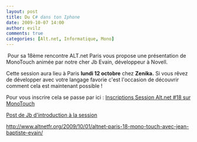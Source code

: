```yaml
---
layout: post
title: Du C# dans ton Iphone
date: 2009-10-07 14:00
author: evilz
comments: true
categories: [Alt.net, Informatique, Mono]
---
```

<img class="alignleft" src="https://farm3.static.flickr.com/2520/3990078762_8a6c28cf9d_o.png" alt="" /> Pour sa 18ème rencontre ALT.net Paris vous propose une présentation de MonoTouch animée par notre cher Jb Evain, développeur à Novell.

Cette session aura lieu à Paris <strong>lundi 12 octobre</strong> chez <strong>Zenika.</strong>
Si vous rêvez de développer avec votre langage favorie c'est l'occasion de découvrir comment cela est maintenant possible !

Pour vous inscrire cela se passe par ici : <a href="http://www.zenika.com/conference/dotnet/mono-touch-avec-jean-baptiste-evain/" target="_blank">Inscriptions Session Alt.net #18 sur MonoTouch</a>

<a href="http://evain.net/blog/articles/2009/10/06/pr%C3%A9sentation-monotouch-%C3%A0-paris">Post de Jb d'introduction à la session</a>

<a href="http://www.altnetfr.org/2009/10/01/altnet-paris-18-mono-touch-avec-jean-baptiste-evain/">http://www.altnetfr.org/2009/10/01/altnet-paris-18-mono-touch-avec-jean-baptiste-evain/</a>
